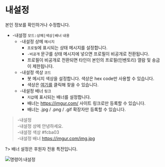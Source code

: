 # 내설정

본인 정보를 확인하거나 수정합니다.

- -내설정 `모드:상메|색상|배너` `내용`
  - -내설정 상메 `메시지`
    - `프로필`에 표시되는 상태 메시지를 설정합니다.
    - `-비공개` 문구를 상태 메시지에 넣으면 프로필이 비공개로 전환됩니다.
    - 프로필이 비공개로 전환되면 타인이 본인의 프로필(인벤토리) 열람 및 송금이 제한됩니다.
  - -내설정 색상 `코드`
    - 봇 메시지 색상을 설정합니다. 색상은 hex code만 사용할 수 있습니다.
    - 색상은 [여기를](https://www.google.com/search?q=color+picker) 클릭해 찾을 수 있습니다.
  - -내설정 배너 `링크`
    - `지갑`에 표시되는 배너를 설정합니다.
    - 배너는 https://imgur.com/ 사이트 링크로만 등록할 수 있습니다.
    - 배너는 .jpg / .png / .gif 확장자만 등록할 수 있습니다.

> -내설정 \
> -내설정 상메 안녕하세요. \
> -내설정 색상 #fcba03 \
> -내설정 배너 https://imgur.com/img.jpg

?> 배너 설정은 후원자 전용 특전입니다.

![명령어:내설정](https://bot.dowon.monster/file/img/mysetting.gif)
